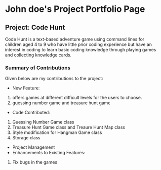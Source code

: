 # John doe's Project Portfolio Page

## Project: Code Hunt

Code Hunt is a text-based adventure game using command lines for children aged 
4 to 9 who have little prior coding experience but have an interest in coding 
to learn basic coding knowledge through playing games and collecting knowledge cards.

### Summary of Contributions
Given below are my contributions to the project:
- New Feature:
1. offers games at different difficult levels for the users to choose.
2. guessing number game and treasure hunt game
- Code Contributed:
1. Guessing Number Game class
2. Treasure Hunt Game class and Treaure Hunt Map class
3. Style modification for Hangman Game class
4. Storage class
- Project Management
- Enhancements to Existing Features: 
1. Fix bugs in the games

